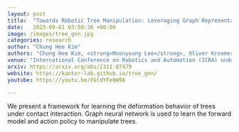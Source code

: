 ```yaml
---
layout: post
title:  "Towards Robotic Tree Manipulation: Leveraging Graph Representations"
date:   2023-09-01 03:50:36 +00:00
image: /images/tree_gnn.jpg
categories: research
author: "Chung Hee Kim"
authors: "Chung Hee Kim, <strong>Moonyoung Lee</strong>, Oliver Kroemer, George Kantor"
venue: "International Conference on Robotics and Automation (ICRA) under review"
arxiv: https://arxiv.org/abs/2311.07479
website: https://kantor-lab.github.io/tree_gnn/
youtube: https://youtu.be/FGtdYFe0W9A 

---
```

We present a framework for learning the deformation behavior of trees under contact interaction. Graph neural network is used to learn the forward model and action policy to manipulate trees.